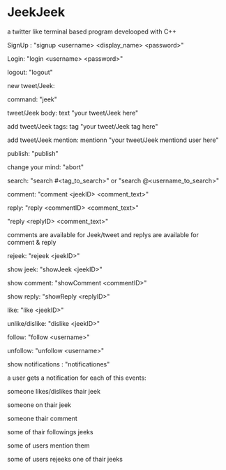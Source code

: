 # JeekJeek

a twitter like terminal based program develooped with C++




 
 SignUp  : "signup \<username\> \<display_name\> \<password\>"
 
 
 
 Login: "login \<username\> \<password\>"
 
 
 
 logout: "logout"
 
 
 
 new tweet/Jeek:
 
 
 
 command: "jeek"
 
 tweet/Jeek body: text "your tweet/Jeek here"
 
 add tweet/Jeek tags: tag "your tweet/Jeek tag here"
 
 add tweet/Jeek mention: mentionn "your tweet/Jeek mentiond user here"
 
 publish: "publish"
  
  change your mind: "abort"
  
  
  
  search: "search #\<tag_to_search\>" or "search @\<username_to_search\>"
  
  comment: "comment \<jeekID\> \<comment_text\>"
  
  reply: "reply \<commentID\> \<comment_text\>"
  
  "reply \<replyID\> \<comment_text\>"
  
  
  
  comments are available for Jeek/tweet and replys are available for comment & reply
  
  rejeek: "rejeek \<jeekID\>"
 
  
  show jeek: "showJeek \<jeekID\>"
  
  show comment: "showComment \<commentID\>"
  
  show reply: "showReply \<replyID\>"
  
 
  like: "like \<jeekID\>"
  
  unlike/dislike: "dislike \<jeekID\>"
  
  follow: "follow \<username\>"
  
  unfollow: "unfollow \<username\>"
  
  
  
  show notifications : "notificationes"
  
  a user gets a notification for each of this events:
  
  someone likes/dislikes thair jeek
  
  someone on thair jeek
  
  someone thair comment
  
  some of thair followings jeeks
  
  some of users mention them
  
  some of users rejeeks one of thair jeeks
  
  
